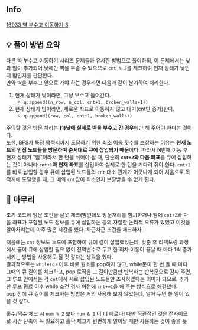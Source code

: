 ## Info
[16933 벽 부수고 이동하기 3](https://www.acmicpc.net/problem/16933)

## 💡 풀이 방법 요약
다른 벽 부수고 이동하기 시리즈 문제들과 유사한 방법으로 풀이하되, 이 문제에서는 낮과 밤이 추가되어 낮에만 벽을 부술 수 있으므로 `cnt % 2`를 체크하여 현재 상태가 낮인지 밤인지를 판단한다.  
만약 벽을 부수고 앞으로 가야 하는 경우라면 다음과 같이 분기하여 처리한다.
1. 현재 상태가 낮이라면, 그냥 부수고 들어간다.
   - `q.append((n_row, n_col, cnt+1, broken_walls+1))`
2. 현재 상태가 밤이라면, 새로운 좌표로 이동하지 않고 대기(cnt만 증가)한다.
   - `q.append((row, col, cnt+1, broken_walls))`

주의할 것은 방문 처리는 **(1)낮에 실제로 벽을 부수고 간 경우**에만 해 주어야 한다는 것이다.  
또한, BFS가 특정 목적지까지 도달하기 위한 최소 이동 횟수를 보장하는 이유는 **현재 노드의 인접 노드들을 방문하며 순서대로 큐에 삽입되기 때문**이다. 따라서 N번째 이동 후 현재 상태가 "밤"이라서 한 턴을 쉬어야 될 때, 단순히 **`cnt+2`와 다음 좌표**를 큐에 삽입하는 것이 아니라 **`cnt+1`과 현재 좌표**를 삽입하여 실제로 한 턴을 기다려 줘야 한다. `cnt+2`를 바로 삽입할 경우 큐에 삽입된 노드들의 `cnt` 대소 관계가 어긋나게 되어 처음으로 목적지에 도달했을 때, 그 때의 `cnt`값이 최소인지 보장받을 수 없게 된다.


## 🙂 마무리
초기 코드에 방문 조건을 잘못 체크(밤인데도 방문처리를 함..)하거나 밤에 `cnt+2`와 다음 좌표가 포함된 노드 정보를 큐에 삽입하는 등의 자잘한 논리적 오류가 있었고 이것을 알아차리는데 아주 많은 시간을 썼다. 차근차근 조건을 체크하자..
  
처음에는 `cnt` 정보도 노드에 포함하여 큐에 같이 삽입했었는데, 맞춘 후 리팩토링 과정에서 굳이 큐에 삽입할 필요 없이 전역변수로 두고 한 회차 이동이 끝날 때 마다 1씩 증가시키는 방법을 사용해도 될 것 같다는 생각을 했다.  
결과적으로는 `while(q)` 이후 바로 원소를 pop하지 않고, while문이 한 번 돌 때 마다 그때의 큐 길이를 체크하고, pop 로직을 그 길이만큼만 반복하는 반복문으로 감싸 주면, 그 루프 안에서는 각 `cnt`에서 새로 삽입된 노드들만 조사하겠다는 의미가 되므로, 추가한 루프 종료 이후 while 조건 검사 이전에 `cnt+=1`을 해 주는 방식으로 해결했다.  
pop 전에 큐 길이를 체크하는 방법은 거의 사용해 보지 않았는데, 알아 두면 쓸 일이 있을 것 같다.
  
홀수/짝수 체크 시 `num % 2` 보다 `num & 1` 이 더 빠르다! 다만 직관적인 것은 전자이므로 시간 단축이 꼭 필요하고 홀짝 체크가 빈번하게 일어날 때만 사용하는 것이 좋을 듯